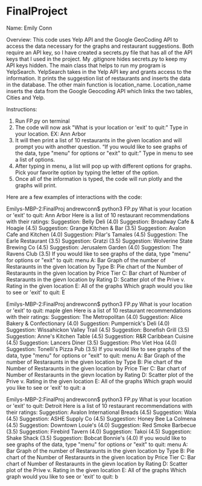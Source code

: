 # FinalProject

Name: Emily Conn

Overview: This code uses Yelp API and the Google GeoCoding API to access the data necessary for the graphs and restaurant suggestions.
Both require an API key, so I have created a secrets.py file that has all of the API keys that I used in the project. 
My .gitignore hides secrets.py to keep my API keys hidden. The main class that helps to run my program is YelpSearch. 
YelpSearch takes in the Yelp API key and grants access to the information. It prints the suggestion list of restaurants and 
inserts the data in the database. The other main function is location_name. Location_name inserts the data from the Google Geocoding API 
which links the two tables, Cities and Yelp. 

Instructions:

1) Run FP.py on terminal
4) The code will now ask "What is your location or 'exit' to quit:" Type in your location. EX: Ann Arbor 
5) It will then print a list of 10 restaurants in the given location and will prompt you with another question. 
“If you would like to see graphs of the data, type "menu" for options or "exit" to quit:” Type in menu to see a list of options. 
6) After typing in menu, a list will pop up with different options for graphs. Pick your favorite option by typing the letter of the option.
2) Once all of the information is typed, the code will run plotly and the graphs will print. 

Here are a few examples of interactions with the code:

Emilys-MBP-2:FinalProj andrewconn$ python3 FP.py 
What is your location or 'exit' to quit: Ann Arbor
Here is a list of 10 restaurant recommendations with their ratings:
Suggestion: Belly Deli (4.0)
Suggestion: Broadway Cafe & Hoagie (4.5)
Suggestion: Grange Kitchen & Bar (3.5)
Suggestion: Avalon Cafe and Kitchen (4.0)
Suggestion: Pilar's Tamales (4.5)
Suggestion: The Earle Restaurant (3.5)
Suggestion: Gratzi (3.5)
Suggestion: Wolverine State Brewing Co (4.5)
Suggestion: Jerusalem Garden (4.0)
Suggestion: The Ravens Club (3.5)
If you would like to see graphs of the data, type "menu" for options or "exit" to quit: menu
A: Bar Graph of the number of Restaraunts in the given location by Type
B: Pie chart of the Number of Restaraunts in the given location by Price Tier
C: Bar chart of Number of Restaraunts in the gievn location by Rating
D: Scatter plot of the Prive v. Rating in the given location
E: All of the graphs
Which graph would you like to see or 'exit' to quit: E 


Emilys-MBP-2:FinalProj andrewconn$ python3 FP.py 
What is your location or 'exit' to quit: maple glen
Here is a list of 10 restaurant recommendations with their ratings:
Suggestion: The Metropolitan (4.0)
Suggestion: Alice Bakery & Confectionary (4.0)
Suggestion: Pumpernick's Deli (4.0)
Suggestion: Wissahickon Valley Trail (4.5)
Suggestion: Bonefish Grill (3.5)
Suggestion: Anne's Kitchen Table (4.5)
Suggestion: R&R Caribbean Cuisine (4.5)
Suggestion: Lancers Diner (3.5)
Suggestion: Pho Viet Hoa (4.0)
Suggestion: Tonelli's Pizza Pub (3.5)
If you would like to see graphs of the data, type "menu" for options or "exit" to quit: menu
A: Bar Graph of the number of Restaraunts in the given location by Type
B: Pie chart of the Number of Restaraunts in the given location by Price Tier
C: Bar chart of Number of Restaraunts in the gievn location by Rating
D: Scatter plot of the Prive v. Rating in the given location
E: All of the graphs
Which graph would you like to see or 'exit' to quit: a


Emilys-MBP-2:FinalProj andrewconn$ python3 FP.py
What is your location or 'exit' to quit: Detroit
Here is a list of 10 restaurant recommendations with their ratings:
Suggestion: Avalon International Breads (4.5)
Suggestion: Wala (4.5)
Suggestion: ASHE Supply Co (4.5)
Suggestion: Honey Bee La Colmena (4.5)
Suggestion: Downtown Louie's (4.0)
Suggestion: Red Smoke Barbecue (3.5)
Suggestion: Firebird Tavern (4.0)
Suggestion: Takoi (4.5)
Suggestion: Shake Shack (3.5)
Suggestion: Bobcat Bonnie's (4.0)
If you would like to see graphs of the data, type "menu" for options or "exit" to quit: menu
A: Bar Graph of the number of Restaraunts in the given location by Type
B: Pie chart of the Number of Restaraunts in the given location by Price Tier
C: Bar chart of Number of Restaraunts in the gievn location by Rating
D: Scatter plot of the Prive v. Rating in the given location
E: All of the graphs
Which graph would you like to see or 'exit' to quit: b
